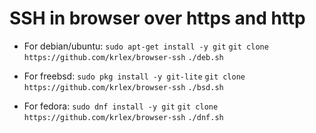 # SSH in browser over https and http

- For debian/ubuntu:
`sudo apt-get install -y git`
`git clone https://github.com/krlex/browser-ssh`
`./deb.sh`


- For freebsd:
`sudo pkg install -y git-lite`
`git clone https://github.com/krlex/browser-ssh`
`./bsd.sh`

- For fedora:
`sudo dnf install -y git`
`git clone https://github.com/krlex/browser-ssh`
`./dnf.sh`
